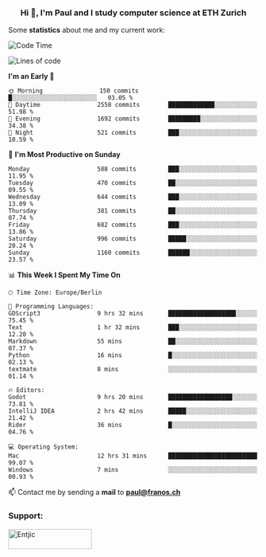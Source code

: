 <h3 align="center">Hi 👋, I'm Paul and I study computer science at ETH Zurich</h3>


Some **statistics** about me and my current work:

<!--START_SECTION:waka-->
![Code Time](http://img.shields.io/badge/Code%20Time-1%2C479%20hrs%2032%20mins-blue)

![Lines of code](https://img.shields.io/badge/From%20Hello%20World%20I%27ve%20Written-2.8%20million%20lines%20of%20code-blue)

**I'm an Early 🐤** 

```text
🌞 Morning                150 commits         █░░░░░░░░░░░░░░░░░░░░░░░░   03.05 % 
🌆 Daytime                2558 commits        █████████████░░░░░░░░░░░░   51.98 % 
🌃 Evening                1692 commits        █████████░░░░░░░░░░░░░░░░   34.38 % 
🌙 Night                  521 commits         ███░░░░░░░░░░░░░░░░░░░░░░   10.59 % 
```
📅 **I'm Most Productive on Sunday** 

```text
Monday                   588 commits         ███░░░░░░░░░░░░░░░░░░░░░░   11.95 % 
Tuesday                  470 commits         ██░░░░░░░░░░░░░░░░░░░░░░░   09.55 % 
Wednesday                644 commits         ███░░░░░░░░░░░░░░░░░░░░░░   13.09 % 
Thursday                 381 commits         ██░░░░░░░░░░░░░░░░░░░░░░░   07.74 % 
Friday                   682 commits         ███░░░░░░░░░░░░░░░░░░░░░░   13.86 % 
Saturday                 996 commits         █████░░░░░░░░░░░░░░░░░░░░   20.24 % 
Sunday                   1160 commits        ██████░░░░░░░░░░░░░░░░░░░   23.57 % 
```


📊 **This Week I Spent My Time On** 

```text
🕑︎ Time Zone: Europe/Berlin

💬 Programming Languages: 
GDScript3                9 hrs 32 mins       ███████████████████░░░░░░   75.45 % 
Text                     1 hr 32 mins        ███░░░░░░░░░░░░░░░░░░░░░░   12.20 % 
Markdown                 55 mins             ██░░░░░░░░░░░░░░░░░░░░░░░   07.37 % 
Python                   16 mins             █░░░░░░░░░░░░░░░░░░░░░░░░   02.13 % 
textmate                 8 mins              ░░░░░░░░░░░░░░░░░░░░░░░░░   01.14 % 

🔥 Editors: 
Godot                    9 hrs 20 mins       ██████████████████░░░░░░░   73.81 % 
IntelliJ IDEA            2 hrs 42 mins       █████░░░░░░░░░░░░░░░░░░░░   21.42 % 
Rider                    36 mins             █░░░░░░░░░░░░░░░░░░░░░░░░   04.76 % 

💻 Operating System: 
Mac                      12 hrs 31 mins      █████████████████████████   99.07 % 
Windows                  7 mins              ░░░░░░░░░░░░░░░░░░░░░░░░░   00.93 % 
```


<!--END_SECTION:waka-->

📫 Contact me by sending a **mail** to **paul@franos.ch**

<h3 align="left">Support:</h3>
<p><a href="https://ko-fi.com/Entjic"> <img align="left" src="https://cdn.ko-fi.com/cdn/kofi3.png?v=3" height="40" width="168" alt="Entjic" /></a></p>
